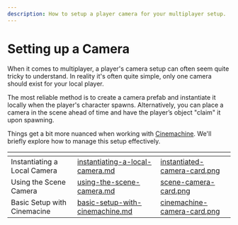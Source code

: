 ```yaml
---
description: How to setup a player camera for your multiplayer setup.
---
```


# Setting up a Camera

When it comes to multiplayer, a player's camera setup can often seem quite tricky to understand. In reality it's often quite simple, only one camera should exist for your local player.&#x20;

The most reliable method is to create a camera prefab and instantiate it locally when the player's character spawns. Alternatively, you can place a camera in the scene ahead of time and have the player’s object "claim" it upon spawning.

Things get a bit more nuanced when working with [Cinemachine](https://unity.com/features/cinemachine). We'll briefly explore how to manage this setup effectively.

<table data-view="cards"><thead><tr><th></th><th data-hidden data-card-target data-type="content-ref"></th><th data-hidden data-card-cover data-type="files"></th></tr></thead><tbody><tr><td>Instantiating a Local Camera</td><td><a href="instantiating-a-local-camera.md">instantiating-a-local-camera.md</a></td><td><a href="../../../.gitbook/assets/instantiated-camera-card.png">instantiated-camera-card.png</a></td></tr><tr><td>Using the Scene Camera</td><td><a href="using-the-scene-camera.md">using-the-scene-camera.md</a></td><td><a href="../../../.gitbook/assets/scene-camera-card.png">scene-camera-card.png</a></td></tr><tr><td>Basic Setup with Cinemacine</td><td><a href="basic-setup-with-cinemachine.md">basic-setup-with-cinemachine.md</a></td><td><a href="../../../.gitbook/assets/cinemachine-camera-card.png">cinemachine-camera-card.png</a></td></tr></tbody></table>
